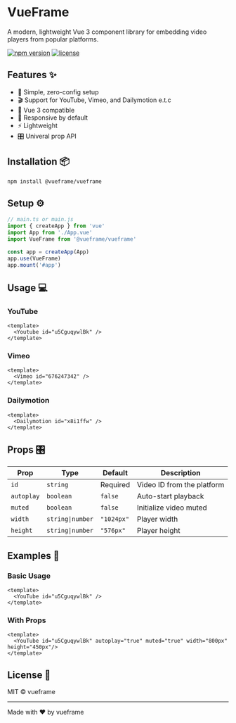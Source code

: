 # VueFrame

A modern, lightweight Vue 3 component library for embedding video players from popular platforms.

[![npm version](https://img.shields.io/npm/v/@vueframe/vueframe.svg)](https://www.npmjs.com/package/@vueframe/vueframe)
[![license](https://img.shields.io/npm/l/@vueframe/vueframe.svg)](https://github.com/yourusername/vueframe/blob/main/LICENSE)

## Features ✨

- 🎯 Simple, zero-config setup
- 🎬 Support for YouTube, Vimeo, and Dailymotion e.t.c
- 🚀 Vue 3 compatible
- 📱 Responsive by default
- ⚡ Lightweight
- 🎛️ Univeral prop API

## Installation 📦

```bash
npm install @vueframe/vueframe
```

## Setup ⚙️

```ts
// main.ts or main.js
import { createApp } from 'vue'
import App from './App.vue'
import VueFrame from '@vueframe/vueframe'

const app = createApp(App)
app.use(VueFrame)
app.mount('#app')
```

## Usage 💻

### YouTube

```vue
<template>
  <Youtube id="u5CguqywlBk" />
</template>
```

### Vimeo

```vue
<template>
  <Vimeo id="676247342" />
</template>
```

### Dailymotion

```vue
<template>
  <Dailymotion id="x8i1ffw" />
</template>
```

## Props 🎛️

| Prop | Type | Default | Description |
|------|------|---------|-------------|
| `id` | `string` | Required | Video ID from the platform |
| `autoplay` | `boolean` | `false` | Auto-start playback |
| `muted` | `boolean` | `false` | Initialize video muted |
| `width` | `string\|number` | `"1024px"` | Player width |
| `height` | `string\|number` | `"576px"` | Player height |

## Examples 🎯

### Basic Usage

```vue
<template>
  <YouTube id="u5CguqywlBk" />
</template>
```

### With Props

```vue
<template>
  <YouTube id="u5CguqywlBk" autoplay="true" muted="true" width="800px" height="450px"/>
</template>
```

## License 📄

MIT © vueframe

---

Made with ❤️ by vueframe
